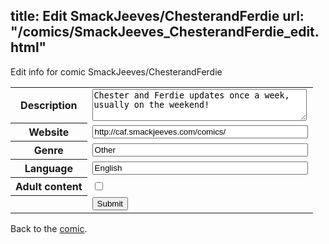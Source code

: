 title: Edit SmackJeeves/ChesterandFerdie
url: "/comics/SmackJeeves_ChesterandFerdie_edit.html"
---
Edit info for comic SmackJeeves/ChesterandFerdie

<form name="comic" action="http://gaepostmail.appspot.com/comic/" method="post">
<table class="comicinfo">
<tr>
<th>Description</th><td><textarea name="description" cols="40" rows="3">Chester and Ferdie updates once a week, usually on the weekend!</textarea></td>
</tr>
<tr>
<th>Website</th><td><input type="text" name="url" value="http://caf.smackjeeves.com/comics/" size="40"/></td>
</tr>
<tr>
<th>Genre</th><td><input type="text" name="genre" value="Other" size="40"/></td>
</tr>
<tr>
<th>Language</th><td><input type="text" name="language" value="English" size="40"/></td>
</tr>
<tr>
<th>Adult content</th><td><input type="checkbox" name="adult" value="adult" /></td>
</tr>
<tr>
<th></th><td>
<input type="hidden" name="comic" value="SmackJeeves_ChesterandFerdie" />
<input type="submit" name="submit" value="Submit" />
</td>
</tr>
</table>
</form>

Back to the [comic](SmackJeeves_ChesterandFerdie.html).
